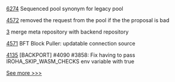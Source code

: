 
[6274](https://github.com/hyperledger/besu/pull/6274) Sequenced pool synonym for legacy pool

[4572](https://github.com/hyperledger/fabric/pull/4572) removed the request from the pool if the the proposal is bad

[3](https://github.com/hyperledger-labs/Electrodo.Docs/pull/3) merge meta repository with backend repository

[4571](https://github.com/hyperledger/fabric/pull/4571) BFT Block Puller: updatable connection source

[4135](https://github.com/hyperledger/iroha/pull/4135) [BACKPORT] #4090 #3858: Fix having to pass IROHA_SKIP_WASM_CHECKS env variable with true


[See more >>>](https://start-here.hyperledger.org/pull-requests)
